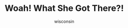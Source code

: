 ---
media: "images/art/wisconsin/emilija.png"
title: Woah! What She Got There?!
author: [wisconsin]
desc: <i>Is that Emilija Dean?</i>
---